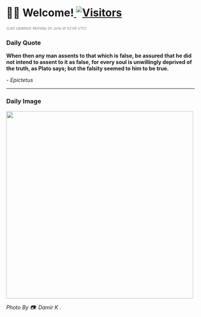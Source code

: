 <h1>👋🏽 Welcome!<a href="https://github.com/OmitNomis/"> <img src="https://visitor-badge.laobi.icu/badge?page_id=OmitNomis" alt="Visitors"></a></h1>

<i><p style="font-size: 0.6rem; color:gray">(Last Updated: Monday 30 June at 02:06 UTC)</p></i>

<h3> Daily Quote </h3>
<b><p>When then any man assents to that which is false, be assured that he did not intend to assent to it as false, for every soul is unwillingly deprived of the truth, as Plato says; but the falsity seemed to him to be true.</p></b>
<i><caption style="font-size: 0.8rem; color:gray;">- Epictetus</caption></i>


<hr>

<h3>Daily Image</h3>
<a href="https://images.pexels.com/photos/32730389/pexels-photo-32730389.jpeg" target="_blank"><img style="height:500px;" src="https://images.pexels.com/photos/32730389/pexels-photo-32730389.jpeg"/></a>

<i><caption style="font-size: 0.8rem; color:gray;"> Photo By 📷: Damir K .</caption></i>
